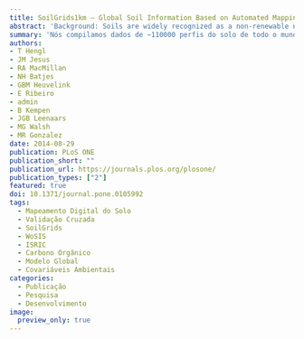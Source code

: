 ```yaml
---
title: SoilGrids1km — Global Soil Information Based on Automated Mapping
abstract: 'Background: Soils are widely recognized as a non-renewable natural resource and as biophysical carbon sinks. As such, there is a growing requirement for global soil information. Although several global soil information systems already exist, these tend to suffer from inconsistencies and limited spatial detail. Methodology/Principal Findings: We present SoilGrids1km – a global 3D soil information system at 1 km resolution – containing spatial predictions for a selection of soil properties (at six standard depths): soil organic carbon (g kg<sup>-1</sup>), soil pH, sand, silt and clay fractions (%), bulk density (kg m<sup>-3</sup>), cation-exchange capacity (cmol<sub>c</sub> kg<sup>-1</sup>), coarse fragments (%), soil organic carbon stock (t ha<sup>-1</sup>), depth to bedrock (cm), World Reference Base soil groups, and USDA Soil Taxonomy suborders. Our predictions are based on global spatial prediction models which we fitted, per soil variable, using a compilation of major international soil profile databases (ca. 110 000 soil profiles), and a selection of ca. 75 global environmental covariates representing soil forming factors. Results of regression modeling indicate that the most useful covariates for modeling soils at the global scale are climatic and biomass indices (based on MODIS images), lithology, and taxonomic mapping units derived from conventional soil survey (Harmonized World Soil Database). Prediction accuracies assessed using 5-fold cross-validation were between 23-51%. Conclusions/Significance: SoilGrids1km provide an initial set of examples of soil spatial data for input into global models at a resolution and consistency not previously available. Some of the main limitations of the current version of SoilGrids1km are: (1) weak relationships between soil properties/classes and explanatory variables due to scale mismatches, (2) difficulty to obtain covariates that capture soil forming factors, (3) low sampling density and spatial clustering of soil profile locations. However, as the SoilGrids system is highly automated and flexible, increasingly accurate predictions can be generated as new input data become available. SoilGrids1km are available for download via https://soilgrids.org under a Creative Commons Non Commercial license.'
summary: 'Nós compilamos dados de ~110000 perfis do solo de todo o mundo, bem como ~75 covariáveis ambientais com resolução espacial de 1 km. A partir desses dados, nós calibramos modelos de mapeamento digital do solo que levam em consideração, simultaneamente, ambas as dimensões horizontal e vertical do solo. A partir da aplicação desse modelo 3D, chamado SoilGrids1km, geramos mapas de uma seleção de propriedades do solo em seis profundidades padrão, com uma acurácia que variou entre 23 e 51%. Apesar da necessidade de melhorias, SoilGrids1km é o primeiro passo rumo à automação da produção global de informação do solo.'
authors: 
- T Hengl
- JM Jesus
- RA MacMillan
- NH Batjes
- GBM Heuvelink
- E Ribeiro
- admin
- B Kempen
- JGB Leenaars
- MG Walsh
- MR Gonzalez
date: 2014-08-29
publication: PLoS ONE
publication_short: ""
publication_url: https://journals.plos.org/plosone/
publication_types: ["2"]
featured: true
doi: 10.1371/journal.pone.0105992
tags:
  - Mapeamento Digital do Solo
  - Validação Cruzada
  - SoilGrids
  - WoSIS
  - ISRIC
  - Carbono Orgânico
  - Modelo Global
  - Covariáveis Ambientais
categories:
  - Publicação
  - Pesquisa
  - Desenvolvimento
image:
  preview_only: true
---
```


